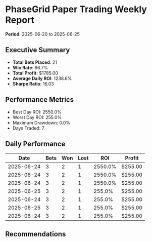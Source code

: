 # PhaseGrid Paper Trading Weekly Report

**Period**: 2025-06-20 to 2025-06-25

## Executive Summary

- **Total Bets Placed**: 21
- **Win Rate**: 66.7%
- **Total Profit**: $1785.00
- **Average Daily ROI**: 1238.6%
- **Sharpe Ratio**: 16.03

## Performance Metrics

- Best Day ROI: 2550.0%
- Worst Day ROI: 255.0%
- Maximum Drawdown: 0.0%
- Days Traded: 7

## Daily Performance

| Date | Bets | Won | Lost | ROI | Profit |
|------|------|-----|------|-----|--------|
| 2025-06-24 | 3 | 2 | 1 | 2550.0% | $255.00 |
| 2025-06-24 | 3 | 2 | 1 | 2550.0% | $255.00 |
| 2025-06-24 | 3 | 2 | 1 | 2550.0% | $255.00 |
| 2025-06-25 | 3 | 2 | 1 | 255.0% | $255.00 |
| 2025-06-24 | 3 | 2 | 1 | 255.0% | $255.00 |
| 2025-06-25 | 3 | 2 | 1 | 255.0% | $255.00 |
| 2025-06-24 | 3 | 2 | 1 | 255.0% | $255.00 |

## Recommendations

